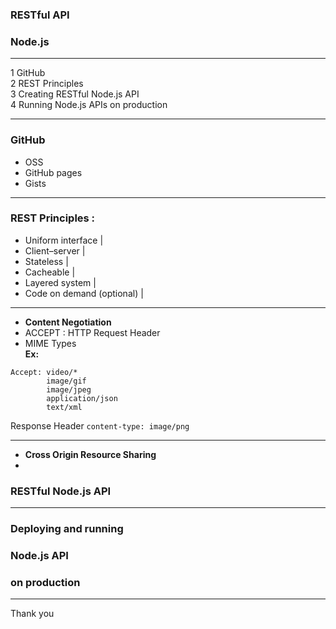 ### RESTful API   
### Node.js

---

1	GitHub  
2	REST Principles  
3	Creating RESTful Node.js API  
4	Running Node.js APIs on production  

---

### GitHub
 - OSS
 - GitHub pages
 - Gists
 
---

### REST Principles :
- Uniform interface |
- Client–server |
- Stateless |
- Cacheable |
- Layered system |
- Code on demand (optional) |

---

- **Content Negotiation**
 - ACCEPT : HTTP Request Header
 - MIME Types  
 **Ex:**
 ```GET /users/apo
 Accept: video/*
         image/gif
         image/jpeg
         application/json
         text/xml
 ```
 Response Header
 ``` content-type: image/png ```
 
 --- 
 
- **Cross Origin Resource Sharing**
 - 

### RESTful Node.js API


---

### Deploying and running
### Node.js API
### on production


---

Thank you
